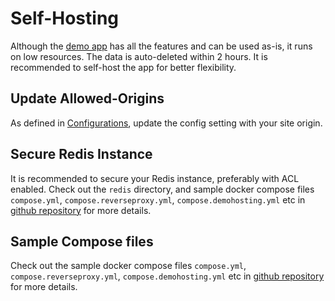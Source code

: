 # Self-Hosting

Although the [demo app](https://demo.quickretro.app) has all the features and can be used as-is, it runs on low resources. The data is auto-deleted within 2 hours. It is recommended to self-host the app for better flexibility.

## Update Allowed-Origins
As defined in [Configurations](configurations#allowed-origins), update the config setting with your site origin.

## Secure Redis Instance
It is recommended to secure your Redis instance, preferably with ACL enabled. Check out the <code>redis</code> directory, and sample docker compose files <code>compose.yml</code>, <code>compose.reverseproxy.yml</code>, <code>compose.demohosting.yml</code> etc in [github repository](https://github.com/vijeeshr/quickretro) for more details.

## Sample Compose files
Check out the sample docker compose files <code>compose.yml</code>, <code>compose.reverseproxy.yml</code>, <code>compose.demohosting.yml</code> etc in [github repository](https://github.com/vijeeshr/quickretro) for more details.
